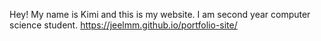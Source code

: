 Hey!
My name is Kimi and this is my website.
I am second year computer science student.
https://jeelmm.github.io/portfolio-site/